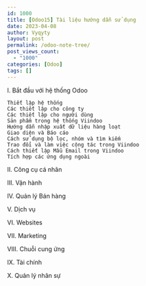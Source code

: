 ```yaml
---
id: 1000
title: [Odoo15] Tài liệu hướng dẫn sử dụng
date: 2023-04-08
author: Vyqyty
layout: post
permalink: /odoo-note-tree/
post_views_count:
  - "1000"
categories: [Odoo]
tags: []
---
```


I. Bắt đầu với hệ thống Odoo

    Thiết lập hệ thống
    Các thiết lập cho công ty
    Các thiết lập cho người dùng
    Sản phẩm trong hệ thống Viindoo
    Hướng dẫn nhập xuất dữ liệu hàng loạt
    Giao diện và Báo cáo
    Cách sử dụng bộ lọc, nhóm và tìm kiếm
    Trao đổi và làm việc cộng tác trong Viindoo
    Cách thiết lập Mẫu Email trong Viindoo
    Tích hợp các ứng dụng ngoài
    
II. Công cụ cá nhân

III. Vận hành

IV. Quản lý Bán hàng

V. Dịch vụ

VI. Websites

VII. Marketing

VIII. Chuỗi cung ứng

IX. Tài chính

X. Quản lý nhân sự
